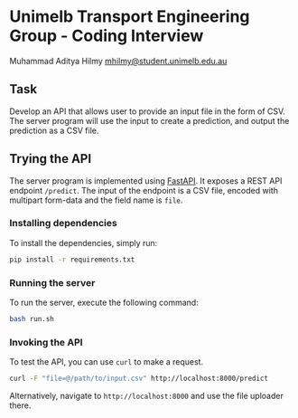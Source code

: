 # Unimelb Transport Engineering Group - Coding Interview

Muhammad Aditya Hilmy <mhilmy@student.unimelb.edu.au>

## Task

Develop an API that allows user to provide an input file in the form of CSV.
The server program will use the input to create a prediction, and output the prediction as a CSV file.

## Trying the API

The server program is implemented using [FastAPI](https://github.com/tiangolo/fastapi). It exposes a REST API endpoint `/predict`.
The input of the endpoint is a CSV file, encoded with multipart form-data and the field name is `file`.

### Installing dependencies
To install the dependencies, simply run:
```sh
pip install -r requirements.txt
```

### Running the server
To run the server, execute the following command:
```bash
bash run.sh
```

### Invoking the API

To test the API, you can use `curl` to make a request.

```sh
curl -F "file=@/path/to/input.csv" http://localhost:8000/predict
```

Alternatively, navigate to `http://localhost:8000` and use the file uploader there.
